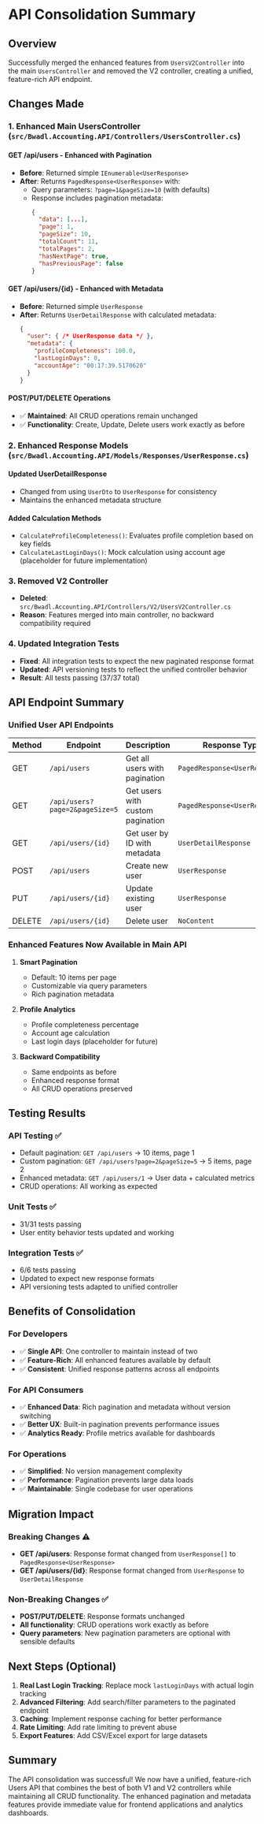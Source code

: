 # API Consolidation Summary

## Overview
Successfully merged the enhanced features from `UsersV2Controller` into the main `UsersController` and removed the V2 controller, creating a unified, feature-rich API endpoint.

## Changes Made

### 1. Enhanced Main UsersController (`src/Bwadl.Accounting.API/Controllers/UsersController.cs`)

#### **GET /api/users - Enhanced with Pagination**
- **Before**: Returned simple `IEnumerable<UserResponse>`
- **After**: Returns `PagedResponse<UserResponse>` with:
  - Query parameters: `?page=1&pageSize=10` (with defaults)
  - Response includes pagination metadata:
    ```json
    {
      "data": [...],
      "page": 1,
      "pageSize": 10,
      "totalCount": 11,
      "totalPages": 2,
      "hasNextPage": true,
      "hasPreviousPage": false
    }
    ```

#### **GET /api/users/{id} - Enhanced with Metadata**
- **Before**: Returned simple `UserResponse`
- **After**: Returns `UserDetailResponse` with calculated metadata:
  ```json
  {
    "user": { /* UserResponse data */ },
    "metadata": {
      "profileCompleteness": 100.0,
      "lastLoginDays": 0,
      "accountAge": "00:17:39.5170620"
    }
  }
  ```

#### **POST/PUT/DELETE Operations**
- ✅ **Maintained**: All CRUD operations remain unchanged
- ✅ **Functionality**: Create, Update, Delete users work exactly as before

### 2. Enhanced Response Models (`src/Bwadl.Accounting.API/Models/Responses/UserResponse.cs`)

#### **Updated UserDetailResponse**
- Changed from using `UserDto` to `UserResponse` for consistency
- Maintains the enhanced metadata structure

#### **Added Calculation Methods**
- `CalculateProfileCompleteness()`: Evaluates profile completion based on key fields
- `CalculateLastLoginDays()`: Mock calculation using account age (placeholder for future implementation)

### 3. Removed V2 Controller
- **Deleted**: `src/Bwadl.Accounting.API/Controllers/V2/UsersV2Controller.cs`
- **Reason**: Features merged into main controller, no backward compatibility required

### 4. Updated Integration Tests
- **Fixed**: All integration tests to expect the new paginated response format
- **Updated**: API versioning tests to reflect the unified controller behavior
- **Result**: All tests passing (37/37 total)

## API Endpoint Summary

### **Unified User API Endpoints**

| Method | Endpoint | Description | Response Type |
|--------|----------|-------------|---------------|
| GET | `/api/users` | Get all users with pagination | `PagedResponse<UserResponse>` |
| GET | `/api/users?page=2&pageSize=5` | Get users with custom pagination | `PagedResponse<UserResponse>` |
| GET | `/api/users/{id}` | Get user by ID with metadata | `UserDetailResponse` |
| POST | `/api/users` | Create new user | `UserResponse` |
| PUT | `/api/users/{id}` | Update existing user | `UserResponse` |
| DELETE | `/api/users/{id}` | Delete user | `NoContent` |

### **Enhanced Features Now Available in Main API**

1. **Smart Pagination**
   - Default: 10 items per page
   - Customizable via query parameters
   - Rich pagination metadata

2. **Profile Analytics**
   - Profile completeness percentage
   - Account age calculation
   - Last login days (placeholder for future)

3. **Backward Compatibility**
   - Same endpoints as before
   - Enhanced response format
   - All CRUD operations preserved

## Testing Results

### **API Testing** ✅
- Default pagination: `GET /api/users` → 10 items, page 1
- Custom pagination: `GET /api/users?page=2&pageSize=5` → 5 items, page 2
- Enhanced metadata: `GET /api/users/1` → User data + calculated metrics
- CRUD operations: All working as expected

### **Unit Tests** ✅
- 31/31 tests passing
- User entity behavior tests updated and working

### **Integration Tests** ✅
- 6/6 tests passing
- Updated to expect new response formats
- API versioning tests adapted to unified controller

## Benefits of Consolidation

### **For Developers**
- ✅ **Single API**: One controller to maintain instead of two
- ✅ **Feature-Rich**: All enhanced features available by default
- ✅ **Consistent**: Unified response patterns across all endpoints

### **For API Consumers**
- ✅ **Enhanced Data**: Rich pagination and metadata without version switching
- ✅ **Better UX**: Built-in pagination prevents performance issues
- ✅ **Analytics Ready**: Profile metrics available for dashboards

### **For Operations**
- ✅ **Simplified**: No version management complexity
- ✅ **Performance**: Pagination prevents large data loads
- ✅ **Maintainable**: Single codebase for user operations

## Migration Impact

### **Breaking Changes** ⚠️
- **GET /api/users**: Response format changed from `UserResponse[]` to `PagedResponse<UserResponse>`
- **GET /api/users/{id}**: Response format changed from `UserResponse` to `UserDetailResponse`

### **Non-Breaking Changes** ✅
- **POST/PUT/DELETE**: Response formats unchanged
- **All functionality**: CRUD operations work exactly as before
- **Query parameters**: New pagination parameters are optional with sensible defaults

## Next Steps (Optional)

1. **Real Last Login Tracking**: Replace mock `lastLoginDays` with actual login tracking
2. **Advanced Filtering**: Add search/filter parameters to the paginated endpoint
3. **Caching**: Implement response caching for better performance
4. **Rate Limiting**: Add rate limiting to prevent abuse
5. **Export Features**: Add CSV/Excel export for large datasets

## Summary

The API consolidation was successful! We now have a unified, feature-rich Users API that combines the best of both V1 and V2 controllers while maintaining all CRUD functionality. The enhanced pagination and metadata features provide immediate value for frontend applications and analytics dashboards.
